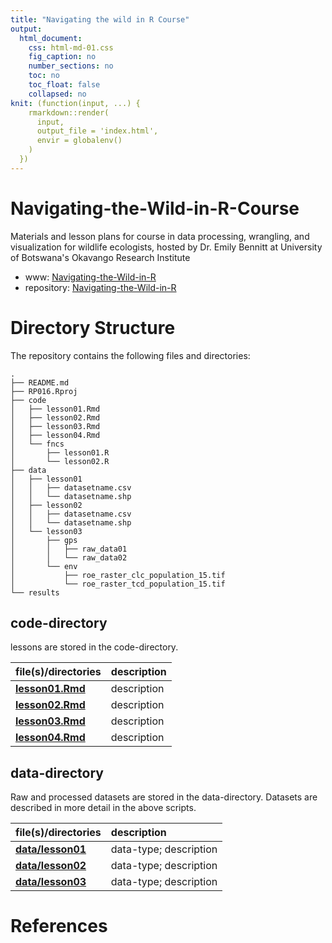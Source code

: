 ```yaml
---
title: "Navigating the wild in R Course"
output:
  html_document:
    css: html-md-01.css
    fig_caption: no
    number_sections: no
    toc: no
    toc_float: false
    collapsed: no
knit: (function(input, ...) {
    rmarkdown::render(
      input,
      output_file = 'index.html',
      envir = globalenv()
    )
  })
---
```



# Navigating-the-Wild-in-R-Course

Materials and lesson plans for course in data processing, wrangling, and visualization for wildlife ecologists, hosted by Dr. Emily Bennitt at University of Botswana's Okavango Research Institute

* www: [Navigating-the-Wild-in-R](https://WhitneyH1317.github.io/Navigating-the-Wild-in-R-Course/) 
* repository: [Navigating-the-Wild-in-R](https://github.com/WhitneyH1317/Navigating-the-Wild-in-R-Course) 

# Directory Structure 

The repository contains the following files and directories:

```
. 
├── README.md
├── RP016.Rproj
├── code
│   ├── lesson01.Rmd
│   ├── lesson02.Rmd
│   ├── lesson03.Rmd
│   ├── lesson04.Rmd
│   └── fncs
│       ├── lesson01.R
│       └── lesson02.R
├── data
│   ├── lesson01
│   │   ├── datasetname.csv
│   │   └── datasetname.shp
│   ├── lesson02
│   │   ├── datasetname.csv
│   │   └── datasetname.shp
│   └── lesson03
│       ├── gps
│       │   ├── raw_data01
│       │   └── raw_data02
│       └── env
│           ├── roe_raster_clc_population_15.tif
│           └── roe_raster_tcd_population_15.tif
└── results
```

## code-directory 

lessons are stored in the code-directory. 

|  file(s)/directories                   |   description                                                                                      |
|:----------------------------------------|:----------------------------------------------------------------------------------------------------|
| **[lesson01.Rmd](https://github.com/WhitneyH1317/Navigating-the-Wild-in-R-Course/blob/main/code/lesson01.Rmd)** |      description         |
| **[lesson02.Rmd](https://github.com/WhitneyH1317/Navigating-the-Wild-in-R-Course/blob/main/code/lesson02.Rmd)** |      description         | 
| **[lesson03.Rmd](https://github.com/WhitneyH1317/Navigating-the-Wild-in-R-Course/blob/main/code/lesson03.Rmd)** |      description         |
| **[lesson04.Rmd](https://github.com/WhitneyH1317/Navigating-the-Wild-in-R-Course/blob/main/code/lesson04.Rmd)** |      description         | 

## data-directory  

Raw and processed datasets are stored in the data-directory. Datasets are described in more detail in the above scripts. 

|  file(s)/directories                   |   description                                                                                      |
|:----------------------------------------|:----------------------------------------------------------------------------------------------------|
| **[data/lesson01](https://github.com/WhitneyH1317/Navigating-the-Wild-in-R-Course/blob/main/data/lesson01)**       | data-type; description            |  
| **[data/lesson02](https://github.com/WhitneyH1317/Navigating-the-Wild-in-R-Course/blob/main/data/lesson02)**       | data-type; description            |  
| **[data/lesson03](https://github.com/WhitneyH1317/Navigating-the-Wild-in-R-Course/blob/main/data/lesson03)**       | data-type; description            |  


# References 



